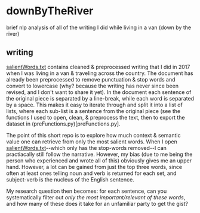 # downByTheRiver
brief nlp analysis of all of the writing I did while living in a van (down by the river)

## writing
[salientWords.txt](salientWords.txt) contains cleaned & preprocessed writing that I did in 2017 when I was living in a van & traveling across the country. The document has already been preprocessed to remove punctuation & stop words and convert to lowercase (why? because the writing has never since been revised, and I don't want to share it yet). In the document each sentence of the original piece is separated by a line-break, while each word is separated by a space. This makes it easy to iterate through and split it into a list of lists, where each sub-list is a sentence from the original piece (see the functions I used to open, clean, & preprocess the text, then to export the dataset in (preFunctions.py)[preFunctions.py].

The point of this short repo is to explore how much context & semantic value one can retrieve from only the most salient words. When I open [salientWords.txt](salientWords.txt)--which only has the stop-words removed--I can practiacally still follow the narrative. However, my bias (due to me being the person who experienced and wrote all of this) obviously gives me an upper hand. However, a lot can be gained from just the top three words, since often at least ones telling noun and verb is returned for each set, and subject-verb is the nucleus of the English sentence.

My research question then becomes: for each sentence, can you systematically filter out *only the most important/relevant of these words*, and how many of these does it take for an unfamiliar party to get the gist?
